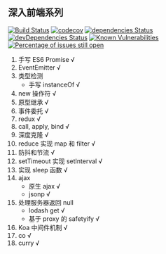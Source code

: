## 深入前端系列

[![Build Status](https://travis-ci.org/tjx666/javascript-code-lab.svg?branch=master)](https://travis-ci.org/tjx666/javascript-code-lab) [![codecov](https://codecov.io/gh/tjx666/javascript-code-lab/branch/master/graph/badge.svg)](https://codecov.io/gh/tjx666/javascript-code-lab) [![dependencies Status](https://david-dm.org/tjx666/koa-restful-boilerplate/status.svg)](https://david-dm.org/tjx666/koa-restful-boilerplate) [![devDependencies Status](https://david-dm.org/tjx666/koa-restful-boilerplate/dev-status.svg)](https://david-dm.org/tjx666/koa-restful-boilerplate?type=dev) [![Known Vulnerabilities](https://snyk.io/test/github/tjx666/koa-restful-boilerplate/badge.svg?targetFile=package.json)](https://snyk.io/test/github/tjx666/koa-restful-boilerplate?targetFile=package.json) [![Percentage of issues still open](https://isitmaintained.com/badge/open/tjx666/koa-restful-boilerplate.svg)](http://isitmaintained.com/project/tjx666/koa-restful-boilerplate)

1. 手写 ES6 Promise √
2. EventEmitter √
3. 类型检测
   - 手写 instanceOf √
4. new 操作符 √
5. 原型继承 √
6. 事件委托 √
7. redux √
8. call, apply, bind √
9. 深度克隆 √
10. reduce 实现 map 和 filter √
11. 防抖和节流 √
12. setTimeout 实现 setInterval √
13. 实现 sleep 函数 √
14. ajax
    - 原生 ajax √
    - jsonp √
15. 处理服务器返回 null
    - lodash get √
    - 基于 proxy 的 safetyify √
16. Koa 中间件机制 √
17. co √
18. curry √

